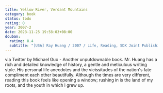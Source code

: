 ```yaml
---
title: Yellow River, Verdant Mountains
category: book
status: todo
rating: 0
year: 2007-2
date: 2023-11-25 19:58:03+08:00
douban:
  rating: 8.4
  subtitle: "[USA] Ray Huang / 2007 / Life, Reading, SDX Joint Publishing Company"
---
```


via Twitter by Michael Guo - Another unputdownable book. Mr. Huang has a rich and detailed knowledge of history, a gentle and meticulous writing style. His personal life anecdotes and the vicissitudes of the nation's fate compliment each other beautifully. Although the times are very different, reading this book feels like opening a window; rushing in is the land of my roots, and the youth in which I grew up.
